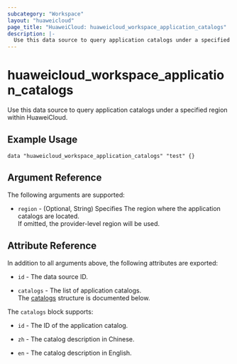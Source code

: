 ```yaml
---
subcategory: "Workspace"
layout: "huaweicloud"
page_title: "HuaweiCloud: huaweicloud_workspace_application_catalogs"
description: |-
  Use this data source to query application catalogs under a specified region within HuaweiCloud.
---
```


# huaweicloud_workspace_application_catalogs

Use this data source to query application catalogs under a specified region within HuaweiCloud.

## Example Usage

```hcl
data "huaweicloud_workspace_application_catalogs" "test" {}
```

## Argument Reference

The following arguments are supported:

* `region` - (Optional, String) Specifies The region where the application catalogs are located.  
  If omitted, the provider-level region will be used.

## Attribute Reference

In addition to all arguments above, the following attributes are exported:

* `id` - The data source ID.

* `catalogs` - The list of application catalogs.  
  The [catalogs](#workspace_application_catalogs) structure is documented below.

<a name="workspace_application_catalogs"></a>
The `catalogs` block supports:

* `id` - The ID of the application catalog.

* `zh` - The catalog description in Chinese.

* `en` - The catalog description in English.
